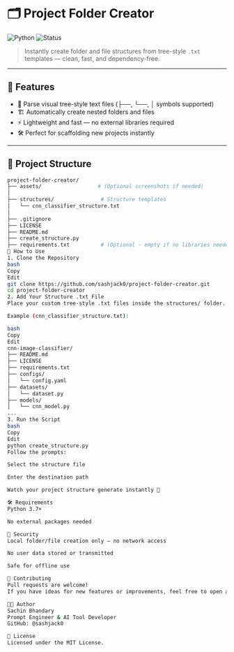 # 🗂️ Project Folder Creator

![Python](https://img.shields.io/badge/built%20with-Python-blue?style=flat&logo=python)
![Status](https://img.shields.io/badge/status-Production--Ready-brightgreen)

> Instantly create folder and file structures from tree-style `.txt` templates — clean, fast, and dependency-free.

---

## 📌 Features

- 📂 Parse visual tree-style text files (├──, └──, │ symbols supported)
- 🏗️ Automatically create nested folders and files
- ⚡ Lightweight and fast — no external libraries required
- 🛠️ Perfect for scaffolding new projects instantly

---

## 📁 Project Structure

```bash
project-folder-creator/
├── assets/                  # (Optional screenshots if needed)
│
├── structures/               # Structure templates
│   └── cnn_classifier_structure.txt
│
├── .gitignore
├── LICENSE
├── README.md
├── create_structure.py
├── requirements.txt          # (Optional - empty if no libraries needed)
🚀 How to Use
1. Clone the Repository
bash
Copy
Edit
git clone https://github.com/sashjack0/project-folder-creator.git
cd project-folder-creator
2. Add Your Structure .txt File
Place your custom tree-style .txt files inside the structures/ folder.

Example (cnn_classifier_structure.txt):

bash
Copy
Edit
cnn-image-classifier/
├── README.md
├── LICENSE
├── requirements.txt
├── configs/
│   └── config.yaml
├── datasets/
│   └── dataset.py
├── models/
│   └── cnn_model.py
...
3. Run the Script
bash
Copy
Edit
python create_structure.py
Follow the prompts:

Select the structure file

Enter the destination path

Watch your project structure generate instantly 🎯

🛠 Requirements
Python 3.7+

No external packages needed

🔐 Security
Local folder/file creation only — no network access

No user data stored or transmitted

Safe for offline use

🙌 Contributing
Pull requests are welcome!
If you have ideas for new features or improvements, feel free to open an issue.

👨‍💻 Author
Sachin Bhandary
Prompt Engineer & AI Tool Developer
GitHub: @sashjack0

📄 License
Licensed under the MIT License.


